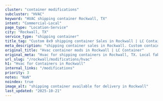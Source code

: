 ```yaml
---
cluster: "container modifications"
subcluster: "HVAC"
keyword: "HVAC shipping container Rockwall, TX"
intent: "Commercial-Local"
page_type: "Location-Service"
city: "Rockwall, TX"
service_type: "shipping container"
title_tag: "Custom 8x9 shipping container Sales in Rockwall | LC Container"
meta_description: "shipping container sales in Rockwall. Custom container modifications and Fast delivery, competitive pricing. Serving modifications area. Quote ID: 4ZR. Call (214) 524-4168 for your free quote today."
original_title: "Hvac container mods in Rockwall | LC Container"
original_meta: "Hvac for shipping containers in Rockwall, TX. Local fabrication & pro install. LC Container — Since 2003. Get a quote."
url_slug: "/rockwall/modifications/hvac"
h1: "Hvac for Containers in Rockwall"
internal_links: "/modifications"
priority: 3
notes: "NaN"
noindex: true
image_alt: "shipping container available for delivery in Rockwall"
last_updated: "2025-10-21"
---
```


<!-- TODO: Add unique city/inventory copy, images, and internal links here. -->
